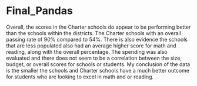 # Final_Pandas

Overall, the scores in the Charter schools do appear to be performing better than the schools within the districts. The Charter schools with an overall passing rate of 90% compared to 54%. There is also evidence the schools that are less populated also had an average higher score for math and reading, along with the overall percentage. The spending was also evaluated and there does not seem to be a correlation between the size, budget, or overall scores for schools or students. 
My conclusion of the data is the smaller the schools and Charter schools have a much better outcome for students who are looking to excel in math and or reading. 
